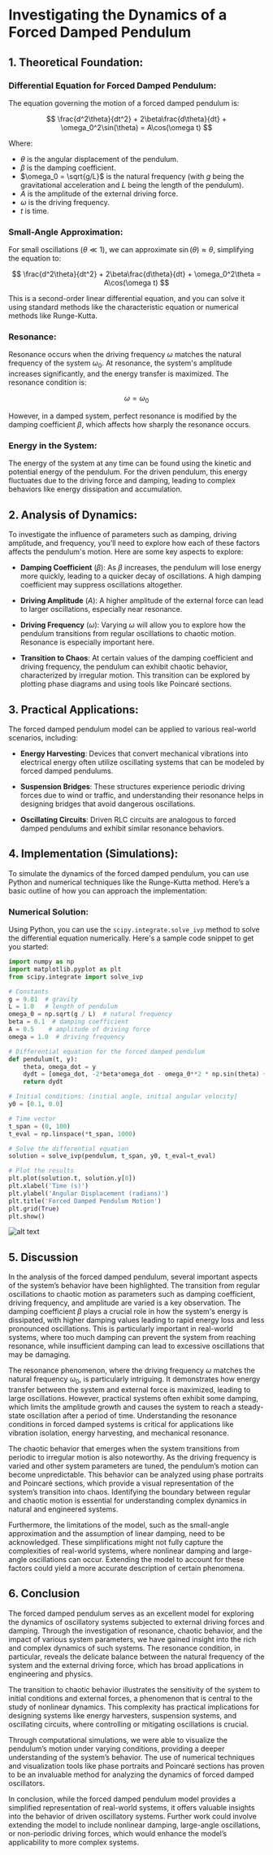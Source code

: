 # Investigating the Dynamics of a Forced Damped Pendulum

## 1. Theoretical Foundation:

### Differential Equation for Forced Damped Pendulum:
The equation governing the motion of a forced damped pendulum is:

$$
\frac{d^2\theta}{dt^2} + 2\beta\frac{d\theta}{dt} + \omega_0^2\sin(\theta) = A\cos(\omega t)
$$

Where:
- $\theta$ is the angular displacement of the pendulum.
- $\beta$ is the damping coefficient.
- $\omega_0 = \sqrt{g/L}$ is the natural frequency (with $g$ being the gravitational acceleration and $L$ being the length of the pendulum).
- $A$ is the amplitude of the external driving force.
- $\omega$ is the driving frequency.
- $t$ is time.

### Small-Angle Approximation:
For small oscillations ($\theta \ll 1$), we can approximate $\sin(\theta) \approx \theta$, simplifying the equation to:

$$
\frac{d^2\theta}{dt^2} + 2\beta\frac{d\theta}{dt} + \omega_0^2\theta = A\cos(\omega t)
$$

This is a second-order linear differential equation, and you can solve it using standard methods like the characteristic equation or numerical methods like Runge-Kutta.

### Resonance:
Resonance occurs when the driving frequency $\omega$ matches the natural frequency of the system $\omega_0$. At resonance, the system's amplitude increases significantly, and the energy transfer is maximized. The resonance condition is:

$$
\omega = \omega_0
$$

However, in a damped system, perfect resonance is modified by the damping coefficient $\beta$, which affects how sharply the resonance occurs.

### Energy in the System:
The energy of the system at any time can be found using the kinetic and potential energy of the pendulum. For the driven pendulum, this energy fluctuates due to the driving force and damping, leading to complex behaviors like energy dissipation and accumulation.

## 2. Analysis of Dynamics:
To investigate the influence of parameters such as damping, driving amplitude, and frequency, you’ll need to explore how each of these factors affects the pendulum's motion. Here are some key aspects to explore:

- **Damping Coefficient** ($\beta$): As $\beta$ increases, the pendulum will lose energy more quickly, leading to a quicker decay of oscillations. A high damping coefficient may suppress oscillations altogether.
  
- **Driving Amplitude** ($A$): A higher amplitude of the external force can lead to larger oscillations, especially near resonance.

- **Driving Frequency** ($\omega$): Varying $\omega$ will allow you to explore how the pendulum transitions from regular oscillations to chaotic motion. Resonance is especially important here.

- **Transition to Chaos**: At certain values of the damping coefficient and driving frequency, the pendulum can exhibit chaotic behavior, characterized by irregular motion. This transition can be explored by plotting phase diagrams and using tools like Poincaré sections.

## 3. Practical Applications:
The forced damped pendulum model can be applied to various real-world scenarios, including:

- **Energy Harvesting**: Devices that convert mechanical vibrations into electrical energy often utilize oscillating systems that can be modeled by forced damped pendulums.
  
- **Suspension Bridges**: These structures experience periodic driving forces due to wind or traffic, and understanding their resonance helps in designing bridges that avoid dangerous oscillations.
  
- **Oscillating Circuits**: Driven RLC circuits are analogous to forced damped pendulums and exhibit similar resonance behaviors.

## 4. Implementation (Simulations):
To simulate the dynamics of the forced damped pendulum, you can use Python and numerical techniques like the Runge-Kutta method. Here’s a basic outline of how you can approach the implementation:

### Numerical Solution:
Using Python, you can use the `scipy.integrate.solve_ivp` method to solve the differential equation numerically. Here's a sample code snippet to get you started:

```python
import numpy as np
import matplotlib.pyplot as plt
from scipy.integrate import solve_ivp

# Constants
g = 9.81  # gravity
L = 1.0   # length of pendulum
omega_0 = np.sqrt(g / L)  # natural frequency
beta = 0.1  # damping coefficient
A = 0.5    # amplitude of driving force
omega = 1.0  # driving frequency

# Differential equation for the forced damped pendulum
def pendulum(t, y):
    theta, omega_dot = y
    dydt = [omega_dot, -2*beta*omega_dot - omega_0**2 * np.sin(theta) + A * np.cos(omega * t)]
    return dydt

# Initial conditions: [initial angle, initial angular velocity]
y0 = [0.1, 0.0]

# Time vector
t_span = (0, 100)
t_eval = np.linspace(*t_span, 1000)

# Solve the differential equation
solution = solve_ivp(pendulum, t_span, y0, t_eval=t_eval)

# Plot the results
plt.plot(solution.t, solution.y[0])
plt.xlabel('Time (s)')
plt.ylabel('Angular Displacement (radians)')
plt.title('Forced Damped Pendulum Motion')
plt.grid(True)
plt.show()
```

![alt text](https://file%2B.vscode-resource.vscode-cdn.net/Users/Shared/solutions_repo/docs/1%20Physics/1%20Mechanics/Screenshot%202025-04-08%20at%2010.53.35.png?version%3D1744095400052)
## 5. Discussion

In the analysis of the forced damped pendulum, several important aspects of the system’s behavior have been highlighted. The transition from regular oscillations to chaotic motion as parameters such as damping coefficient, driving frequency, and amplitude are varied is a key observation. The damping coefficient $\beta$ plays a crucial role in how the system's energy is dissipated, with higher damping values leading to rapid energy loss and less pronounced oscillations. This is particularly important in real-world systems, where too much damping can prevent the system from reaching resonance, while insufficient damping can lead to excessive oscillations that may be damaging.

The resonance phenomenon, where the driving frequency $\omega$ matches the natural frequency $\omega_0$, is particularly intriguing. It demonstrates how energy transfer between the system and external force is maximized, leading to large oscillations. However, practical systems often exhibit some damping, which limits the amplitude growth and causes the system to reach a steady-state oscillation after a period of time. Understanding the resonance conditions in forced damped systems is critical for applications like vibration isolation, energy harvesting, and mechanical resonance.

The chaotic behavior that emerges when the system transitions from periodic to irregular motion is also noteworthy. As the driving frequency is varied and other system parameters are tuned, the pendulum’s motion can become unpredictable. This behavior can be analyzed using phase portraits and Poincaré sections, which provide a visual representation of the system’s transition into chaos. Identifying the boundary between regular and chaotic motion is essential for understanding complex dynamics in natural and engineered systems.

Furthermore, the limitations of the model, such as the small-angle approximation and the assumption of linear damping, need to be acknowledged. These simplifications might not fully capture the complexities of real-world systems, where nonlinear damping and large-angle oscillations can occur. Extending the model to account for these factors could yield a more accurate description of certain phenomena.

## 6. Conclusion

The forced damped pendulum serves as an excellent model for exploring the dynamics of oscillatory systems subjected to external driving forces and damping. Through the investigation of resonance, chaotic behavior, and the impact of various system parameters, we have gained insight into the rich and complex dynamics of such systems. The resonance condition, in particular, reveals the delicate balance between the natural frequency of the system and the external driving force, which has broad applications in engineering and physics.

The transition to chaotic behavior illustrates the sensitivity of the system to initial conditions and external forces, a phenomenon that is central to the study of nonlinear dynamics. This complexity has practical implications for designing systems like energy harvesters, suspension systems, and oscillating circuits, where controlling or mitigating oscillations is crucial.

Through computational simulations, we were able to visualize the pendulum’s motion under varying conditions, providing a deeper understanding of the system’s behavior. The use of numerical techniques and visualization tools like phase portraits and Poincaré sections has proven to be an invaluable method for analyzing the dynamics of forced damped oscillators.

In conclusion, while the forced damped pendulum model provides a simplified representation of real-world systems, it offers valuable insights into the behavior of driven oscillatory systems. Further work could involve extending the model to include nonlinear damping, large-angle oscillations, or non-periodic driving forces, which would enhance the model’s applicability to more complex systems.